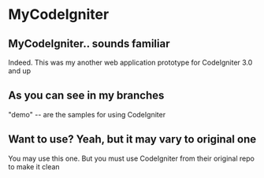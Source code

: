 # MyCodeIgniter

## MyCodeIgniter.. sounds familiar
Indeed. This was my another web application prototype for CodeIgniter 3.0 and up

## As you can see in my branches
"demo" -- are the samples for using CodeIgniter

## Want to use? Yeah, but it may vary to original one
You may use this one. But you must use CodeIgniter from their original repo to make it clean